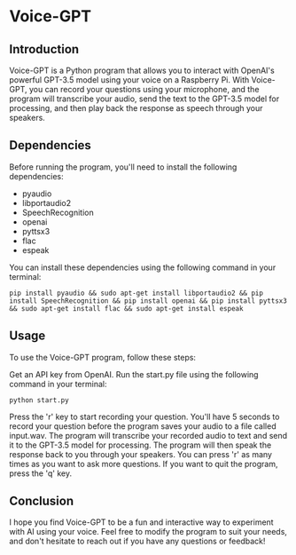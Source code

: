 # Voice-GPT

## Introduction
Voice-GPT is a Python program that allows you to interact with OpenAI's powerful GPT-3.5 model using your voice on a Raspberry Pi. With Voice-GPT, you can record your questions using your microphone, and the program will transcribe your audio, send the text to the GPT-3.5 model for processing, and then play back the response as speech through your speakers.

## Dependencies

Before running the program, you'll need to install the following dependencies:

- pyaudio
- libportaudio2
- SpeechRecognition
- openai
- pyttsx3
- flac
- espeak

You can install these dependencies using the following command in your terminal:

```
pip install pyaudio && sudo apt-get install libportaudio2 && pip install SpeechRecognition && pip install openai && pip install pyttsx3 && sudo apt-get install flac && sudo apt-get install espeak
```

## Usage
To use the Voice-GPT program, follow these steps:

Get an API key from OpenAI.
Run the start.py file using the following command in your terminal:

```
python start.py
```

Press the 'r' key to start recording your question. You'll have 5 seconds to record your question before the program saves your audio to a file called input.wav.
The program will transcribe your recorded audio to text and send it to the GPT-3.5 model for processing.
The program will then speak the response back to you through your speakers.
You can press 'r' as many times as you want to ask more questions. If you want to quit the program, press the 'q' key.

## Conclusion
I hope you find Voice-GPT to be a fun and interactive way to experiment with AI using your voice. Feel free to modify the program to suit your needs, and don't hesitate to reach out if you have any questions or feedback!
